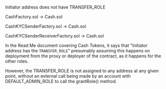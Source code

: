 Initiator address does not have TRANSFER_ROLE

CashFactory.sol -> Cash.sol

CashKYCSenderFactory.sol -> Cash.sol

CashKYCSenderReceiverFactory.sol -> Cash.sol


In the Read Me document covering Cash Tokens, it says that "Initiator address has the `TRANSFER_ROLE`" presumably assuming this happens on deployment from the proxy or deployer of the contract, as it happens for the other roles.

However, the TRANSFER_ROLE is not assigned to any address at any given point, without an external call being made by an account with DEFAULT_ADMIN_ROLE to call the grantRole() method.



